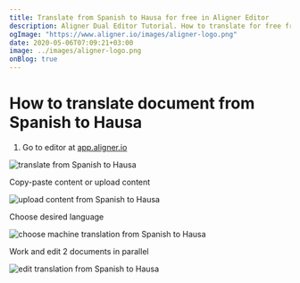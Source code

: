 ```yaml
---
title: Translate from Spanish to Hausa for free in Aligner Editor
description: Aligner Dual Editor Tutorial. How to translate for free from Spanish to Hausa. Aligner is multilingual document management platform. 
ogImage: "https://www.aligner.io/images/aligner-logo.png"
date: 2020-05-06T07:09:21+03:00
image: ../images/aligner-logo.png
onBlog: true
---
```


# How to translate document from Spanish to Hausa

1. Go to editor at [app.aligner.io](https://app.aligner.io "Aligner App web page")

![translate from Spanish to Hausa](../aligner-blank-editor.png "translate from Spanish to Hausa")

Copy-paste content or upload content

![upload content from Spanish to Hausa](../aligner-uploaded-document.png "upload content from Spanish to Hausa")

Choose desired language

![choose machine translation from Spanish to Hausa](../aligner-language-dropdown.png "choose machine translation from Spanish to Hausa")

Work and edit 2 documents in parallel

![edit translation from Spanish to Hausa](../aligner-double-sitded-editor.png "edit translation from Spanish to Hausa")

